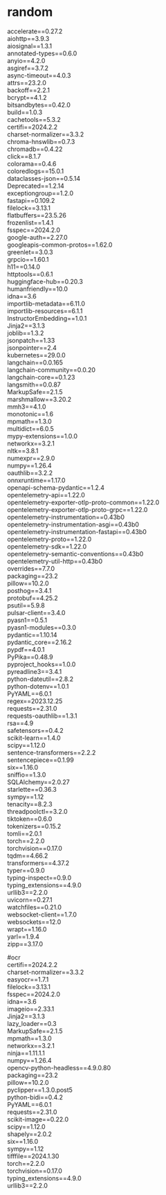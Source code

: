 # random

accelerate==0.27.2 <br>
aiohttp==3.9.3 <br>
aiosignal==1.3.1 <br>
annotated-types==0.6.0 <br>
anyio==4.2.0 <br>
asgiref==3.7.2 <br>
async-timeout==4.0.3 <br>
attrs==23.2.0 <br>
backoff==2.2.1 <br>
bcrypt==4.1.2 <br>
bitsandbytes==0.42.0 <br>
build==1.0.3 <br>
cachetools==5.3.2 <br>
certifi==2024.2.2 <br>
charset-normalizer==3.3.2 <br>
chroma-hnswlib==0.7.3 <br>
chromadb==0.4.22 <br>
click==8.1.7 <br>
colorama==0.4.6 <br>
coloredlogs==15.0.1 <br>
dataclasses-json==0.5.14 <br>
Deprecated==1.2.14 <br>
exceptiongroup==1.2.0 <br>
fastapi==0.109.2 <br>
filelock==3.13.1 <br>
flatbuffers==23.5.26 <br>
frozenlist==1.4.1 <br>
fsspec==2024.2.0 <br>
google-auth==2.27.0 <br>
googleapis-common-protos==1.62.0 <br>
greenlet==3.0.3 <br>
grpcio==1.60.1 <br>
h11==0.14.0 <br>
httptools==0.6.1 <br>
huggingface-hub==0.20.3 <br>
humanfriendly==10.0 <br>
idna==3.6 <br>
importlib-metadata==6.11.0 <br>
importlib-resources==6.1.1 <br>
InstructorEmbedding==1.0.1 <br>
Jinja2==3.1.3 <br>
joblib==1.3.2 <br>
jsonpatch==1.33 <br>
jsonpointer==2.4 <br>
kubernetes==29.0.0 <br>
langchain==0.0.165 <br>
langchain-community==0.0.20 <br>
langchain-core==0.1.23 <br>
langsmith==0.0.87 <br>
MarkupSafe==2.1.5 <br>
marshmallow==3.20.2 <br>
mmh3==4.1.0 <br>
monotonic==1.6 <br>
mpmath==1.3.0 <br>
multidict==6.0.5 <br>
mypy-extensions==1.0.0 <br>
networkx==3.2.1 <br>
nltk==3.8.1 <br>
numexpr==2.9.0 <br>
numpy==1.26.4 <br>
oauthlib==3.2.2 <br>
onnxruntime==1.17.0 <br>
openapi-schema-pydantic==1.2.4 <br>
opentelemetry-api==1.22.0 <br>
opentelemetry-exporter-otlp-proto-common==1.22.0 <br>
opentelemetry-exporter-otlp-proto-grpc==1.22.0 <br>
opentelemetry-instrumentation==0.43b0 <br>
opentelemetry-instrumentation-asgi==0.43b0 <br>
opentelemetry-instrumentation-fastapi==0.43b0 <br>
opentelemetry-proto==1.22.0 <br>
opentelemetry-sdk==1.22.0 <br>
opentelemetry-semantic-conventions==0.43b0 <br>
opentelemetry-util-http==0.43b0 <br>
overrides==7.7.0 <br>
packaging==23.2 <br>
pillow==10.2.0 <br>
posthog==3.4.1 <br>
protobuf==4.25.2 <br>
psutil==5.9.8 <br>
pulsar-client==3.4.0 <br>
pyasn1==0.5.1 <br>
pyasn1-modules==0.3.0 <br>
pydantic==1.10.14 <br>
pydantic_core==2.16.2 <br>
pypdf==4.0.1 <br>
PyPika==0.48.9 <br>
pyproject_hooks==1.0.0 <br>
pyreadline3==3.4.1 <br>
python-dateutil==2.8.2 <br>
python-dotenv==1.0.1 <br>
PyYAML==6.0.1 <br>
regex==2023.12.25 <br>
requests==2.31.0 <br>
requests-oauthlib==1.3.1 <br>
rsa==4.9 <br>
safetensors==0.4.2 <br>
scikit-learn==1.4.0 <br>
scipy==1.12.0 <br>
sentence-transformers==2.2.2 <br>
sentencepiece==0.1.99 <br>
six==1.16.0 <br>
sniffio==1.3.0 <br>
SQLAlchemy==2.0.27 <br>
starlette==0.36.3 <br>
sympy==1.12 <br>
tenacity==8.2.3 <br>
threadpoolctl==3.2.0 <br>
tiktoken==0.6.0 <br>
tokenizers==0.15.2 <br>
tomli==2.0.1 <br>
torch==2.2.0 <br>
torchvision==0.17.0 <br>
tqdm==4.66.2 <br>
transformers==4.37.2 <br>
typer==0.9.0 <br>
typing-inspect==0.9.0 <br>
typing_extensions==4.9.0 <br>
urllib3==2.2.0 <br>
uvicorn==0.27.1 <br>
watchfiles==0.21.0 <br>
websocket-client==1.7.0 <br>
websockets==12.0 <br>
wrapt==1.16.0 <br>
yarl==1.9.4 <br>
zipp==3.17.0 <br>

#ocr <br>
certifi==2024.2.2<br>
charset-normalizer==3.3.2<br>
easyocr==1.7.1<br>
filelock==3.13.1<br>
fsspec==2024.2.0<br>
idna==3.6<br>
imageio==2.33.1<br>
Jinja2==3.1.3<br>
lazy_loader==0.3<br>
MarkupSafe==2.1.5<br>
mpmath==1.3.0<br>
networkx==3.2.1<br>
ninja==1.11.1.1<br>
numpy==1.26.4<br>
opencv-python-headless==4.9.0.80<br>
packaging==23.2<br>
pillow==10.2.0<br>
pyclipper==1.3.0.post5<br>
python-bidi==0.4.2<br>
PyYAML==6.0.1<br>
requests==2.31.0<br>
scikit-image==0.22.0<br>
scipy==1.12.0<br>
shapely==2.0.2<br>
six==1.16.0<br>
sympy==1.12<br>
tifffile==2024.1.30<br>
torch==2.2.0<br>
torchvision==0.17.0<br>
typing_extensions==4.9.0<br>
urllib3==2.2.0<br>

